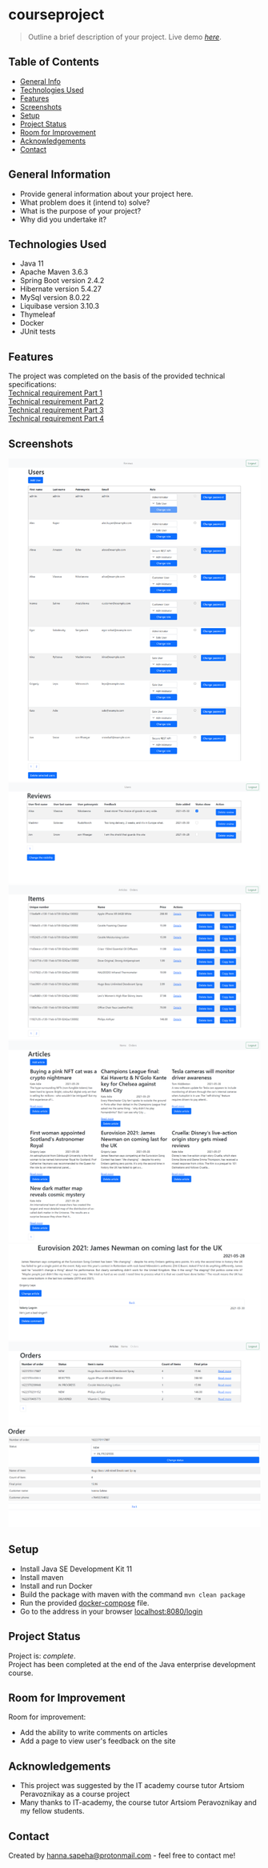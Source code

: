 # courseproject

> Outline a brief description of your project.
> Live demo [_here_](https://www.example.com).
<!--ссылка на хероку werwe
If you have the project hosted somewhere, include the link here. -->

## Table of Contents
* [General Info](#general-information)
* [Technologies Used](#technologies-used)
* [Features](#features)
* [Screenshots](#screenshots)
* [Setup](#setup)
* [Project Status](#project-status)
* [Room for Improvement](#room-for-improvement)
* [Acknowledgements](#acknowledgements)
* [Contact](#contact)
<!-- * [License](#license) -->


## General Information
- Provide general information about your project here.
- What problem does it (intend to) solve?
- What is the purpose of your project?
- Why did you undertake it?


## Technologies Used
- Java 11 
- Apache Maven 3.6.3
- Spring Boot version 2.4.2
- Hibernate version 5.4.27
- MySql version 8.0.22
- Liquibase version 3.10.3
- Thymeleaf
- Docker 
- JUnit tests


## Features
The project was completed on the basis of the provided technical specifications:   
[Technical requirement Part 1](https://drive.google.com/file/d/1m2U3jTP7U_7-dGgwy0wrM0xnL0Qv3UJL/view?usp=sharing)   
[Technical requirement Part 2](https://drive.google.com/file/d/1zkA6g8y3KUCFC7zA_wO0GbW5To0AhG6_/view?usp=sharing)   
[Technical requirement Part 3](https://drive.google.com/file/d/11R7hRtuaYcbfybbuRA4LJp6840P6nXZG/view?usp=sharing)   
[Technical requirement Part 4](https://drive.google.com/file/d/1e9PlxdckWu0Mrd_M1qT-xkPCvoGJE9JQ/view?usp=sharing)   


## Screenshots
![users-page](./img/users-page.png)
![reviews-page](./img/reviews-page.PNG)
![items-page](img/items-page.png)
![articles-page](img/articles-page.png)
![article-page](img/some-article.PNG)
![orders-page](img/orders-page.PNG)
![order-page](img/some-order-page.PNG)


## Setup
- Install Java SE Development Kit 11
- Install maven
- Install and run Docker
- Build the package with maven with the command `mvn clean package`
- Run the provided [docker-compose](/docker-compose.yml) file.
- Go to the address in your browser [localhost:8080/login](http://localhost:8080/login)


## Project Status

Project is: _complete_.  
Project has been completed at the end of the Java enterprise development course.


## Room for Improvement

Room for improvement:
- Add the ability to write comments on articles
- Add a page to view user's feedback on the site


## Acknowledgements

- This project was suggested by the IT academy course tutor Artsiom Peravoznikay as a course project
- Many thanks to IT-academy, the course tutor Artsiom Peravoznikay and my fellow students.


## Contact
Created by hanna.sapeha@protonmail.com - feel free to contact me!
